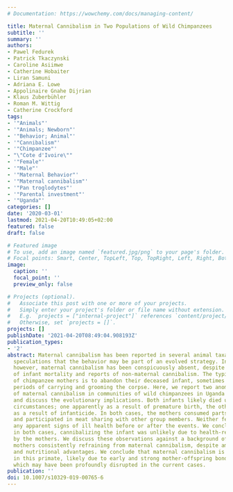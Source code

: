```yaml
---
# Documentation: https://wowchemy.com/docs/managing-content/

title: Maternal Cannibalism in Two Populations of Wild Chimpanzees
subtitle: ''
summary: ''
authors:
- Pawel Fedurek
- Patrick Tkaczynski
- Caroline Asiimwe
- Catherine Hobaiter
- Liran Samuni
- Adriana E. Lowe
- Appolinaire Gnahe Dijrian
- Klaus Zuberbühler
- Roman M. Wittig
- Catherine Crockford
tags:
- '"Animals"'
- '"Animals; Newborn"'
- '"Behavior; Animal"'
- '"Cannibalism"'
- '"Chimpanzee"'
- "\"Cote d'Ivoire\""
- '"Female"'
- '"Male"'
- '"Maternal Behavior"'
- '"Maternal cannibalism"'
- '"Pan troglodytes"'
- '"Parental investment"'
- '"Uganda"'
categories: []
date: '2020-03-01'
lastmod: 2021-04-20T10:49:05+02:00
featured: false
draft: false

# Featured image
# To use, add an image named `featured.jpg/png` to your page's folder.
# Focal points: Smart, Center, TopLeft, Top, TopRight, Left, Right, BottomLeft, Bottom, BottomRight.
image:
  caption: ''
  focal_point: ''
  preview_only: false

# Projects (optional).
#   Associate this post with one or more of your projects.
#   Simply enter your project's folder or file name without extension.
#   E.g. `projects = ["internal-project"]` references `content/project/deep-learning/index.md`.
#   Otherwise, set `projects = []`.
projects: []
publishDate: '2021-04-20T08:49:04.908193Z'
publication_types:
- '2'
abstract: Maternal cannibalism has been reported in several animal taxa, prompting
  speculations that the behavior may be part of an evolved strategy. In chimpanzees,
  however, maternal cannibalism has been conspicuously absent, despite high levels
  of infant mortality and reports of non-maternal cannibalism. The typical response
  of chimpanzee mothers is to abandon their deceased infant, sometimes after prolonged
  periods of carrying and grooming the corpse. Here, we report two anomalous observations
  of maternal cannibalism in communities of wild chimpanzees in Uganda and Ivory Coast
  and discuss the evolutionary implications. Both infants likely died under different
  circumstances; one apparently as a result of premature birth, the other possibly
  as a result of infanticide. In both cases, the mothers consumed parts of the corpse
  and participated in meat sharing with other group members. Neither female presented
  any apparent signs of ill health before or after the events. We concluded that,
  in both cases, cannibalizing the infant was unlikely due to health-related issues
  by the mothers. We discuss these observations against a background of chimpanzee
  mothers consistently refraining from maternal cannibalism, despite ample opportunities
  and nutritional advantages. We conclude that maternal cannibalism is extremely rare
  in this primate, likely due to early and strong mother-offspring bond formation,
  which may have been profoundly disrupted in the current cases.
publication: ''
doi: 10.1007/s10329-019-00765-6
---
```

